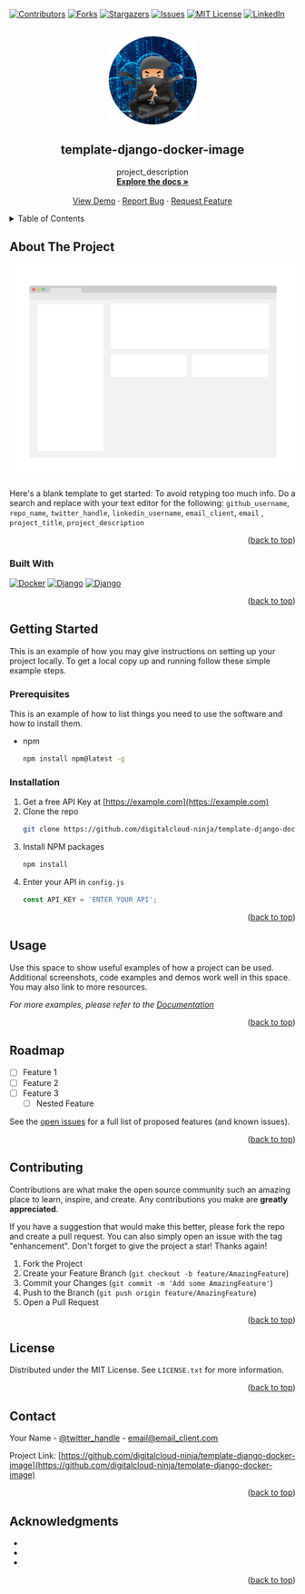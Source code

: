 <a name="readme-top"></a>
<!-- PROJECT SHIELDS -->
<!--
*** I'm using markdown "reference style" links for readability.
*** Reference links are enclosed in brackets [ ] instead of parentheses ( ).
*** See the bottom of this document for the declaration of the reference variables
*** for contributors-url, forks-url, etc. This is an optional, concise syntax you may use.
*** https://www.markdownguide.org/basic-syntax/#reference-style-links
-->
[![Contributors][contributors-shield]][contributors-url]
[![Forks][forks-shield]][forks-url]
[![Stargazers][stars-shield]][stars-url]
[![Issues][issues-shield]][issues-url]
[![MIT License][license-shield]][license-url]
[![LinkedIn][linkedin-shield]][linkedin-url]

<!-- PROJECT LOGO -->
<br />
<div align="center">
  <a href="https://github.com/digitalcloud-ninja/template-django-docker-image">
    <img src="images/logo.png" alt="Logo" width="155" height="155">
  </a>

<h2 align="center">template-django-docker-image</h2>

  <p align="center">
    project_description
    <br />
    <a href="https://github.com/digitalcloud-ninja/template-django-docker-image"><strong>Explore the docs »</strong></a>
    <br />
    <br />
    <a href="https://github.com/digitalcloud-ninja/template-django-docker-image">View Demo</a>
    ·
    <a href="https://github.com/digitalcloud-ninja/template-django-docker-image/issues">Report Bug</a>
    ·
    <a href="https://github.com/digitalcloud-ninja/template-django-docker-image/issues">Request Feature</a>
  </p>
</div>

<!-- TABLE OF CONTENTS -->
<details>
  <summary>Table of Contents</summary>
  <ol>
    <li>
      <a href="#about-the-project">About The Project</a>
      <ul>
        <li><a href="#built-with">Built With</a></li>
      </ul>
    </li>
    <li>
      <a href="#getting-started">Getting Started</a>
      <ul>
        <li><a href="#prerequisites">Prerequisites</a></li>
        <li><a href="#installation">Installation</a></li>
      </ul>
    </li>
    <li><a href="#usage">Usage</a></li>
    <li><a href="#roadmap">Roadmap</a></li>
    <li><a href="#contributing">Contributing</a></li>
    <li><a href="#license">License</a></li>
    <li><a href="#contact">Contact</a></li>
    <li><a href="#acknowledgments">Acknowledgments</a></li>
  </ol>
</details>



<!-- ABOUT THE PROJECT -->

## About The Project

[![Product Name Screen Shot][product-screenshot]](https://example.com)

Here's a blank template to get started: To avoid retyping too much info. Do a search and replace with your text editor
for the following: `github_username`, `repo_name`, `twitter_handle`, `linkedin_username`, `email_client`, `email`
, `project_title`, `project_description`

<p align="right">(<a href="#readme-top">back to top</a>)</p>

### Built With

[![Docker][Docker.io]][Docker-url]
[![Django][Python.js]][Python-url]
[![Django][Django.js]][Django-url]


<p align="right">(<a href="#readme-top">back to top</a>)</p>


<!-- GETTING STARTED -->

## Getting Started

This is an example of how you may give instructions on setting up your project locally.
To get a local copy up and running follow these simple example steps.

### Prerequisites

This is an example of how to list things you need to use the software and how to install them.

* npm
  ```sh
  npm install npm@latest -g
  ```

### Installation

1. Get a free API Key at [https://example.com](https://example.com)
2. Clone the repo
   ```sh
   git clone https://github.com/digitalcloud-ninja/template-django-docker-image.git
   ```
3. Install NPM packages
   ```sh
   npm install
   ```
4. Enter your API in `config.js`
   ```js
   const API_KEY = 'ENTER YOUR API';
   ```

<p align="right">(<a href="#readme-top">back to top</a>)</p>



<!-- USAGE EXAMPLES -->

## Usage

Use this space to show useful examples of how a project can be used. Additional screenshots, code examples and demos
work well in this space. You may also link to more resources.

_For more examples, please refer to the [Documentation](https://example.com)_

<p align="right">(<a href="#readme-top">back to top</a>)</p>



<!-- ROADMAP -->

## Roadmap

- [ ] Feature 1
- [ ] Feature 2
- [ ] Feature 3
    - [ ] Nested Feature

See the [open issues](https://github.com/digitalcloud-ninja/template-django-docker-image/issues) for a full list of
proposed features (and known issues).

<p align="right">(<a href="#readme-top">back to top</a>)</p>



<!-- CONTRIBUTING -->

## Contributing

Contributions are what make the open source community such an amazing place to learn, inspire, and create. Any
contributions you make are **greatly appreciated**.

If you have a suggestion that would make this better, please fork the repo and create a pull request. You can also
simply open an issue with the tag "enhancement".
Don't forget to give the project a star! Thanks again!

1. Fork the Project
2. Create your Feature Branch (`git checkout -b feature/AmazingFeature`)
3. Commit your Changes (`git commit -m 'Add some AmazingFeature'`)
4. Push to the Branch (`git push origin feature/AmazingFeature`)
5. Open a Pull Request

<p align="right">(<a href="#readme-top">back to top</a>)</p>



<!-- LICENSE -->

## License

Distributed under the MIT License. See `LICENSE.txt` for more information.

<p align="right">(<a href="#readme-top">back to top</a>)</p>



<!-- CONTACT -->

## Contact

Your Name - [@twitter_handle](https://twitter.com/twitter_handle) - email@email_client.com

Project
Link: [https://github.com/digitalcloud-ninja/template-django-docker-image](https://github.com/digitalcloud-ninja/template-django-docker-image)

<p align="right">(<a href="#readme-top">back to top</a>)</p>



<!-- ACKNOWLEDGMENTS -->

## Acknowledgments

* []()
* []()
* []()

<p align="right">(<a href="#readme-top">back to top</a>)</p>



<!-- MARKDOWN LINKS & IMAGES -->
<!-- https://www.markdownguide.org/basic-syntax/#reference-style-links -->

[contributors-shield]: https://img.shields.io/github/contributors/digitalcloud-ninja/template-django-docker-image.svg?style=for-the-badge

[contributors-url]: https://github.com/digitalcloud-ninja/template-django-docker-image/graphs/contributors

[forks-shield]: https://img.shields.io/github/forks/digitalcloud-ninja/template-django-docker-image.svg?style=for-the-badge

[forks-url]: https://github.com/digitalcloud-ninja/template-django-docker-image/network/members

[stars-shield]: https://img.shields.io/github/stars/digitalcloud-ninja/template-django-docker-image.svg?style=for-the-badge

[stars-url]: https://github.com/digitalcloud-ninja/template-django-docker-image/stargazers

[issues-shield]: https://img.shields.io/github/issues/digitalcloud-ninja/template-django-docker-image.svg?style=for-the-badge

[issues-url]: https://github.com/digitalcloud-ninja/template-django-docker-image/issues

[license-shield]: https://img.shields.io/github/license/digitalcloud-ninja/template-django-docker-image.svg?style=for-the-badge

[license-url]: https://github.com/digitalcloud-ninja/template-django-docker-image/blob/master/LICENSE.txt

[linkedin-shield]: https://img.shields.io/badge/-LinkedIn-black.svg?style=for-the-badge&logo=linkedin&colorB=555

[linkedin-url]: https://linkedin.com/in/linkedin_username

[product-screenshot]: images/screenshot.png

[Docker.io]: https://img.shields.io/badge/Docker-0769AD?style=for-the-badge&logo=docker&logoColor=white

[Docker-url]: https://www.docker.com/

[Django.js]: https://img.shields.io/badge/Django-20232A?style=for-the-badge&logo=django&logoColor=61DAFB

[Django-url]: https://www.djangoproject.com/

[Python.js]: https://img.shields.io/badge/Python-FFDF75?style=for-the-badge&logo=python&logoColor=234A6B

[Python-url]: https://www.python.org/